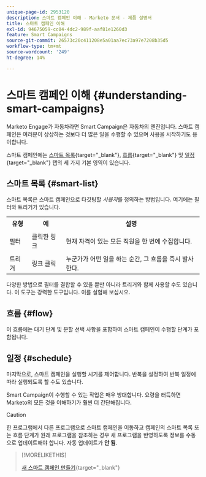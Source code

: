 ```yaml
---
unique-page-id: 2953120
description: 스마트 캠페인 이해 - Marketo 문서 - 제품 설명서
title: 스마트 캠페인 이해
exl-id: 94675059-cc04-4dc2-989f-aaf81e1260d3
feature: Smart Campaigns
source-git-commit: 26573c20c411208e5a01aa7ec73a97e7208b35d5
workflow-type: tm+mt
source-wordcount: '249'
ht-degree: 14%

---
```


# 스마트 캠페인 이해 {#understanding-smart-campaigns}

Marketo Engage가 자동차라면 Smart Campaign은 자동차의 엔진입니다. 스마트 캠페인은 여러분이 상상하는 것보다 더 많은 일을 수행할 수 있으며 사용을 시작하기도 용이합니다.

스마트 캠페인에는 [스마트 목록](/help/marketo/product-docs/core-marketo-concepts/smart-lists-and-static-lists/understanding-smart-lists.md){target="_blank"}, [흐름](/help/marketo/product-docs/core-marketo-concepts/smart-campaigns/flow-actions/add-a-flow-step-to-a-smart-campaign.md){target="_blank"} 및 [일정](/help/marketo/product-docs/core-marketo-concepts/smart-campaigns/using-smart-campaigns/schedule-a-recurring-batch-campaign.md){target="_blank"} 탭의 세 가지 기본 영역이 있습니다.

## 스마트 목록 {#smart-list}

스마트 목록은 스마트 캠페인으로 타깃팅할 _사용자_&#x200B;를 정의하는 방법입니다. 여기에는 필터와 트리거가 있습니다.

<table>
 <tbody>
  <tr>
   <th>유형</th>
   <th>예</th>
   <th>설명</th>
  </tr>
  <tr>
   <td>필터</td>
   <td>클릭한 링크</td>
   <td><p>현재 자격이 있는 모든 직원을 한 번에 수집합니다.</p></td>
  </tr>
  <tr>
   <td colspan="1">트리거</td>
   <td colspan="1">링크 클릭</td>
   <td colspan="1">누군가가 어떤 일을 하는 순간, 그 흐름을 즉시 발사한다.</td>
  </tr>
 </tbody>
</table>

다양한 방법으로 필터를 결합할 수 있을 뿐만 아니라 트리거와 함께 사용할 수도 있습니다. 이 도구는 강력한 도구입니다. 이를 실험해 보십시오.

## 흐름 {#flow}

이 흐름에는 대기 단계 및 분할 선택 사항을 포함하여 스마트 캠페인이 수행할 단계가 포함됩니다.

## 일정 {#schedule}

마지막으로, 스마트 캠페인을 실행할 시기를 제어합니다. 반복을 설정하여 반복 일정에 따라 실행되도록 할 수도 있습니다.

Smart Campaign이 수행할 수 있는 작업은 매우 방대합니다. 요령을 터득하면 Marketo의 모든 것을 이해하기가 훨씬 더 간단해집니다.

>[!CAUTION]
>
>한 프로그램에서 다른 프로그램으로 스마트 캠페인을 이동하고 캠페인의 스마트 목록 또는 흐름 단계가 원래 프로그램을 참조하는 경우 새 프로그램을 반영하도록 정보를 수동으로 업데이트해야 합니다. 자동 업데이트가 **안 됨**.

>[!MORELIKETHIS]
>
>[새 스마트 캠페인 만들기](/help/marketo/product-docs/core-marketo-concepts/smart-campaigns/creating-a-smart-campaign/create-a-new-smart-campaign.md){target="_blank"}

